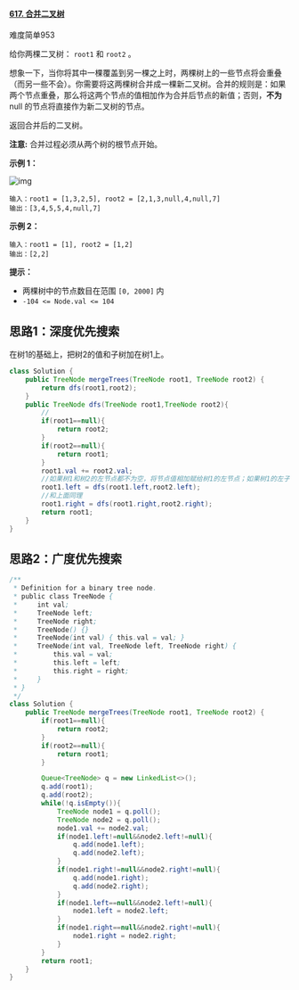#### [617. 合并二叉树](https://leetcode-cn.com/problems/merge-two-binary-trees/)

难度简单953

给你两棵二叉树： `root1` 和 `root2` 。

想象一下，当你将其中一棵覆盖到另一棵之上时，两棵树上的一些节点将会重叠（而另一些不会）。你需要将这两棵树合并成一棵新二叉树。合并的规则是：如果两个节点重叠，那么将这两个节点的值相加作为合并后节点的新值；否则，**不为** null 的节点将直接作为新二叉树的节点。

返回合并后的二叉树。

**注意:** 合并过程必须从两个树的根节点开始。

 

**示例 1：**

![img](https://assets.leetcode.com/uploads/2021/02/05/merge.jpg)

```
输入：root1 = [1,3,2,5], root2 = [2,1,3,null,4,null,7]
输出：[3,4,5,5,4,null,7]
```

**示例 2：**

```
输入：root1 = [1], root2 = [1,2]
输出：[2,2]
```

 

**提示：**

- 两棵树中的节点数目在范围 `[0, 2000]` 内
- `-104 <= Node.val <= 104`

## 思路1：深度优先搜索

在树1的基础上，把树2的值和子树加在树1上。

```java
class Solution {
    public TreeNode mergeTrees(TreeNode root1, TreeNode root2) {
        return dfs(root1,root2);
    }
    public TreeNode dfs(TreeNode root1,TreeNode root2){
        //
        if(root1==null){
            return root2;
        }
        if(root2==null){
            return root1;
        }
        root1.val += root2.val;
        //如果树1和树2的左节点都不为空，将节点值相加赋给树1的左节点；如果树1的左子树为空，树2的左子树不为空，则将树1的左子树接上树2的左子树，如果树1的左子树不为空，树2的左子树为空，则保留树1的左节点不变。
        root1.left = dfs(root1.left,root2.left);
        //和上面同理
        root1.right = dfs(root1.right,root2.right);
        return root1;
    }
}
```

## 思路2：广度优先搜索

```java
/**
 * Definition for a binary tree node.
 * public class TreeNode {
 *     int val;
 *     TreeNode left;
 *     TreeNode right;
 *     TreeNode() {}
 *     TreeNode(int val) { this.val = val; }
 *     TreeNode(int val, TreeNode left, TreeNode right) {
 *         this.val = val;
 *         this.left = left;
 *         this.right = right;
 *     }
 * }
 */
class Solution {
    public TreeNode mergeTrees(TreeNode root1, TreeNode root2) {
        if(root1==null){
            return root2;
        }
        if(root2==null){
            return root1;
        }

        Queue<TreeNode> q = new LinkedList<>();
        q.add(root1);
        q.add(root2);
        while(!q.isEmpty()){
            TreeNode node1 = q.poll();
            TreeNode node2 = q.poll();
            node1.val += node2.val;
            if(node1.left!=null&&node2.left!=null){
                q.add(node1.left);
                q.add(node2.left);
            }
            if(node1.right!=null&&node2.right!=null){
                q.add(node1.right);
                q.add(node2.right);
            }
            if(node1.left==null&&node2.left!=null){
                node1.left = node2.left;
            }
            if(node1.right==null&&node2.right!=null){
                node1.right = node2.right;
            }
        }
        return root1;
    }
}
```